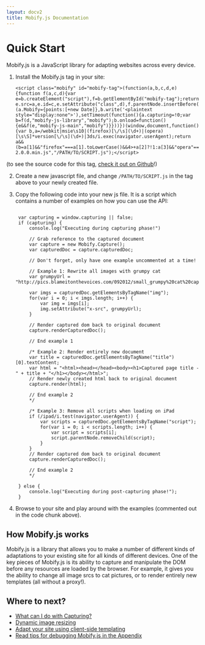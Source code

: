 ```yaml
---
layout: docv2
title: Mobify.js Documentation
---
```


# Quick Start

Mobify.js is a JavaScript library for adapting websites across every device.

1. Install the Mobify.js tag in your site:

    <pre id="mobify-tag"><code>&lt;script class="mobify" id="mobify-tag">(function(a,b,c,d,e){function f(a,c,d){var e=b.createElement("script"),f=b.getElementById("mobify-tag");return e.src=a,e.id=c,e.setAttribute("class",d),f.parentNode.insertBefore(e,f),e}!this.Mobify&&c()&&(a.Mobify={points:[+new Date]},b.write('&lt;plaintext style="display:none">'),setTimeout(function(){a.capturing=!0;var b=f(d,"mobify-js-library","mobify");b.onload=function(){e&&f(e,"mobify-js-main","mobify")}}))})(window,document,function(){var b,a=/webkit|msie\s10|(firefox)[\/\s](\d+)|(opera)[\s\S]*version[\/\s](\d+)|3ds/i.exec(navigator.userAgent);return a&&(b=a[1]&&"firefox"===a[1].toLowerCase()&&4>+a[2]?!1:a[3]&&"opera"===a[3].toLowerCase()&&11>+a[4]?!1:!0),b?!0:!1},"//cdn.mobify.com/mobifyjs/mobify-2.0.0.min.js","/PATH/TO/SCRIPT.js");&lt;/script></code></pre>

(to see the source code for this tag, [check it out on Github](https://github.com/mobify/mobifyjs/blob/v2.0-capture-refactor/tag/bootstrap.html)!)

2. Create a new javascript file, and change `/PATH/TO/SCRIPT.js` in the tag above
to your newly created file.

3. Copy the following code into your new js file. It is a script which contains a number of examples on how you can use the API:

    <pre><code>
    var capturing = window.capturing || false;
    if (capturing) {
        console.log("Executing during capturing phase!")

        // Grab reference to the captured document
        var capture = new Mobify.Capture();
        var capturedDoc = capture.capturedDoc;

        // Don't forget, only have one example uncommented at a time!

        // Example 1: Rewrite all images with grumpy cat
        var grumpyUrl = "http://pics.blameitonthevoices.com/092012/small_grumpy%20cat%20caption.jpg";

        var imgs = capturedDoc.getElementsByTagName("img");
        for(var i = 0; i < imgs.length; i++) {
            var img = imgs[i];
            img.setAttribute("x-src", grumpyUrl);
        }

        // Render captured dom back to original document
        capture.renderCapturedDoc();

        // End example 1

        /* Example 2: Render entirely new document
        var title = capturedDoc.getElementsByTagName("title")[0].textContent;
        var html = "&lt;html&gt;&lt;head&gt;&lt;/head&gt;&lt;body&gt;&lt;h1&gt;Captured page title - " + title + "&lt;/h1&gt;&lt;/body&gt;&lt;/html&gt;";
        // Render newly created html back to original document
        capture.render(html);   

        // End example 2
        */ 

        /* Example 3: Remove all scripts when loading on iPad
        if (/ipad/i.test(navigator.userAgent)) {
            var scripts = capturedDoc.getElementsByTagName("script");
            for(var i = 0; i < scripts.length; i++) {
                var script = scripts[i];
                script.parentNode.removeChild(script);
            }
        }
        // Render captured dom back to original document
        capture.renderCapturedDoc();

        // End example 2
        */

    } else {
        console.log("Executing during post-capturing phase!");
    }
   </code></pre>

4. Browse to your site and play around with the examples (commented out in the code chunk above).

## How Mobify.js works

Mobify.js is a library that allows you to make a number of different kinds of
adaptations to your existing site for all kinds of different devices. One of the 
key pieces of Mobify.js is its ability to capture and manipulate the DOM before any
resources are loaded by the browser. For example, it gives you the ability to 
change all image srcs to cat pictures, or to render entirely new templates (all 
without a proxy!).

## Where to next?

* [What can I do with Capturing?](./capturing/)
* [Dynamic image resizing](./image-resizing/)
* [Adapt your site using client-side templating](./templating/)
* [Read tips for debugging Mobify.js in the Appendix](./appendix/)

